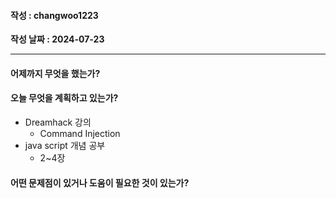 #### 작성 : changwoo1223
**작성 날짜 : 2024-07-23**

---
#### 어제까지 무엇을 했는가?

#### 오늘 무엇을 계획하고 있는가?
- Dreamhack 강의
  - Command Injection
- java script 개념 공부
  - 2~4장
 
#### 어떤 문제점이 있거나 도움이 필요한 것이 있는가?
